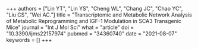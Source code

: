 +++
authors = ["Lin YT", "Lin YS", "Cheng WL", "Chang JC", "Chao YC", "Liu CS", "Wei AC."]
title = "Transcriptomic and Metabolic Network Analysis of Metabolic Reprogramming and IGF-1 Modulation in SCA3 Transgenic Mice"
journal = "Int J Mol Sci"
what = "article"
doi = "10.3390/ijms22157974"
pubmed = "34360740"
date = "2021-08-07"
keywords = []
+++

